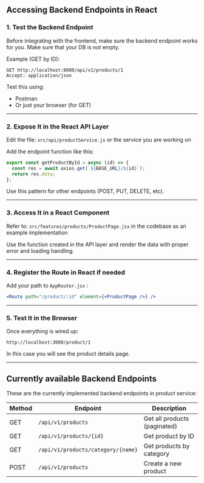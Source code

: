 ## Accessing Backend Endpoints in React

### 1. Test the Backend Endpoint
Before integrating with the frontend, make sure the backend endpoint works for you. Make sure that your DB is not empty.

Example (GET by ID):
```
GET http://localhost:8080/api/v1/products/1
Accept: application/json
```

Test this using:
- Postman
- Or just your browser (for GET)

---

### 2. Expose It in the React API Layer

Edit the file: `src/api/productService.js` or the service you are working on

Add the endpoint function like this:

```js
export const getProductById = async (id) => {
  const res = await axios.get(`${BASE_URL}/${id}`);
  return res.data;
};
```

Use this pattern for other endpoints (POST, PUT, DELETE, etc).

---

### 3.  Access It in a React Component

Refer to:  `src/features/products/ProductPage.jsx` in the codebase as an example implementation

Use the function created in the API layer and render the data with proper error and loading handling.

---

### 4. Register the Route in React if needed

Add your path to `AppRouter.jsx` :

```jsx
<Route path="/product/:id" element={<ProductPage />} />
```

---

### 5. Test It in the Browser

Once everything is wired up:
```
http://localhost:3000/product/1
```

In this case you will see the product details page.

---

## Currently available Backend Endpoints

These are the currently implemented backend endpoints in product service:

| Method | Endpoint                          | Description                  |
|--------|-----------------------------------|------------------------------|
| GET    | `/api/v1/products`                | Get all products (paginated)|
| GET    | `/api/v1/products/{id}`           | Get product by ID           |
| GET    | `/api/v1/products/category/{name}`| Get products by category     |
| POST   | `/api/v1/products`                | Create a new product        |


